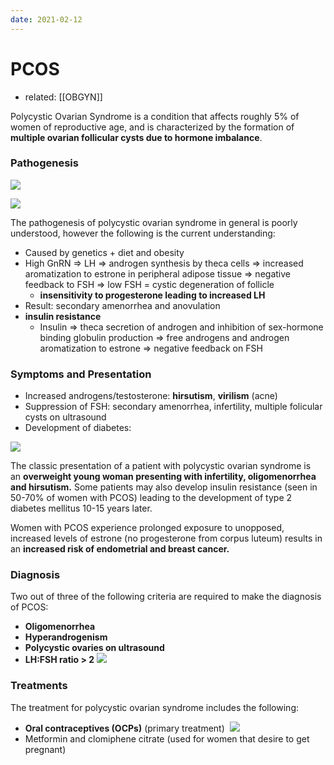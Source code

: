 ```yaml
---
date: 2021-02-12
---
```


# PCOS

- related: [[OBGYN]]

Polycystic Ovarian Syndrome is a condition that affects roughly 5% of women of reproductive age, and is characterized by the formation of **multiple ovarian follicular cysts due to hormone imbalance**.

### Pathogenesis

![](https://photos.thisispiggy.com/file/wikiFiles/yuCBbSv.jpg)

![](https://photos.thisispiggy.com/file/wikiFiles/w1bg89u.jpg)

The pathogenesis of polycystic ovarian syndrome in general is poorly understood, however the following is the current understanding:

- Caused by genetics + diet and obesity
- High GnRN => LH => androgen synthesis by theca cells => increased aromatization to estrone in peripheral adipose tissue => negative feedback to FSH => low FSH = cystic degeneration of follicle
	- **insensitivity to progesterone leading to increased LH**
- Result: secondary amenorrhea and anovulation 
- **insulin resistance**
	- Insulin => theca secretion of androgen and inhibition of sex-hormone binding globulin production => free androgens and androgen aromatization to estrone => negative feedback on FSH

### Symptoms and Presentation

- Increased androgens/testosterone: **hirsutism**, **virilism** (acne)
- Suppression of FSH: secondary amenorrhea, infertility, multiple folicular cysts on ultrasound
- Development of diabetes:

![](https://photos.thisispiggy.com/file/wikiFiles/PnzGQIV.jpg)

The classic presentation of a patient with polycystic ovarian syndrome is an **overweight young woman presenting with infertility, oligomenorrhea and hirsutism.** Some patients may also develop insulin resistance (seen in 50-70% of women with PCOS) leading to the development of type 2 diabetes mellitus 10-15 years later.

Women with PCOS experience prolonged exposure to unopposed, increased levels of estrone (no progesterone from corpus luteum) results in an **increased risk of endometrial and breast cancer.**

### Diagnosis

Two out of three of the following criteria are required to make the diagnosis of PCOS:

- **Oligomenorrhea**
- **Hyperandrogenism**
- **Polycystic ovaries on ultrasound**
- **LH:FSH ratio > 2**
  ![](https://photos.thisispiggy.com/file/wikiFiles/UXGgBTq.jpg)

### Treatments

The treatment for polycystic ovarian syndrome includes the following:

- **Oral contraceptives (OCPs)** (primary treatment) 
  ![](https://photos.thisispiggy.com/file/wikiFiles/OABHckS.jpg)
- Metformin and clomiphene citrate (used for women that desire to get pregnant)
